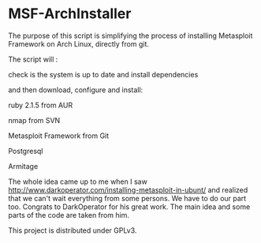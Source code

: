 # MSF-ArchInstaller

The purpose of this script is simplifying the process of installing Metasploit Framework on Arch Linux, directly from git. 

The script will :
  
  check is the system is up to date and install dependencies
  
and then download, configure and install:
  
  ruby 2.1.5 from AUR
  
  nmap from SVN
  
  Metasploit Framework from Git
  
  Postgresql
  
  Armitage
  
The whole idea came up to me when I saw http://www.darkoperator.com/installing-metasploit-in-ubunt/ and realized that we can't wait everything from some persons. We have to do our part too. Congrats to DarkOperator for his great work. The main idea and some parts of the code are taken from him. 

This project is distributed under GPLv3.
